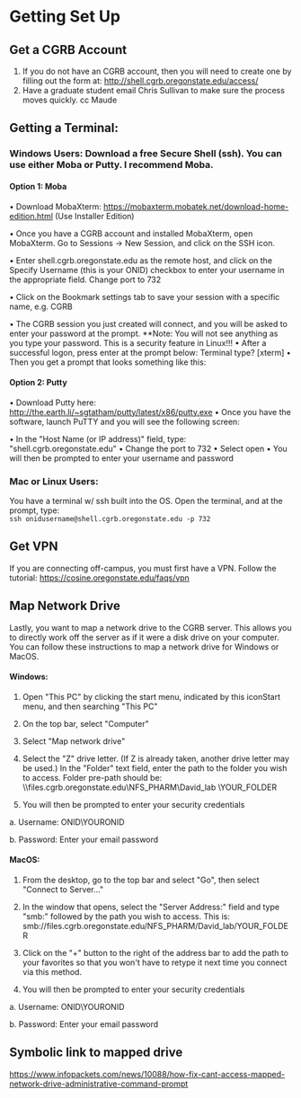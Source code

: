 # Getting Set Up

## Get a CGRB Account
1.	If you do not have an CGRB account, then you will need to create one by filling out the form at: http://shell.cgrb.oregonstate.edu/access/
2.	Have a graduate student email Chris Sullivan to make sure the process moves quickly. cc Maude

## Getting a Terminal:
### Windows Users: Download a free Secure Shell (ssh). You can use either Moba or Putty. I recommend Moba. 
#### Option 1: Moba
•	Download MobaXterm: https://mobaxterm.mobatek.net/download-home-edition.html (Use Installer Edition)

•	Once you have a CGRB account and installed MobaXterm, open MobaXterm. Go to Sessions -> New Session, and click on the SSH icon.

•	Enter shell.cgrb.oregonstate.edu as the remote host, and click on the Specify Username (this is your ONID) checkbox to enter your username in the appropriate field. Change port to 732

•	Click on the Bookmark settings tab to save your session with a specific name, e.g. CGRB

•	The CGRB session you just created will connect, and you will be asked to enter your
password at the prompt. **Note: You will not see anything as you type your password. This is a security feature in Linux!!!
•	After a successful logon, press enter at the prompt below: Terminal type? [xterm]
•	Then you get a prompt that looks something like this:

#### Option 2: Putty
•	Download Putty here: http://the.earth.li/~sgtatham/putty/latest/x86/putty.exe
•	Once you have the software, launch PuTTY and you will see the following screen:

•	In the "Host Name (or IP address)" field, type: "shell.cgrb.oregonstate.edu"
•	Change the port to 732
•	Select open
•	You will then be prompted to enter your username and password

### Mac or Linux Users: 
You have a terminal w/ ssh built into the OS. Open the terminal, and at the prompt, type:  
`ssh onidusername@shell.cgrb.oregonstate.edu -p 732`

## Get VPN
If you are connecting off-campus, you must first have a VPN. Follow the tutorial: https://cosine.oregonstate.edu/faqs/vpn

## Map Network Drive
Lastly, you want to map a network drive to the CGRB server. This allows you to directly work off the server as if it were a disk drive on your computer. You can follow these instructions to map a network drive for Windows or MacOS.

#### Windows:

1.	Open "This PC" by clicking the start menu, indicated by this iconStart menu, and then searching "This PC"

2.	On the top bar, select "Computer"

3.	Select "Map network drive"

4.	Select the "Z" drive letter. (If Z is already taken, another drive letter may be used.) In the "Folder" text field, enter the path to the folder you wish to access.
Folder pre-path should be: \\\files.cgrb.oregonstate.edu\NFS_PHARM\David_lab
\YOUR_FOLDER

5.	You will then be prompted to enter your security credentials

a.	Username: ONID\YOURONID

b.	Password: Enter your email password


#### MacOS:


1.	From the desktop, go to the top bar and select "Go", then select "Connect to Server..."


2.	In the window that opens, select the "Server Address:" field and type "smb:" followed by the path you wish to access. This is: smb://files.cgrb.oregonstate.edu/NFS_PHARM/David_lab/YOUR_FOLDER


3.	Click on the "+" button to the right of the address bar to add the path to your favorites so that you won't have to retype it next time you connect via this method.


4.	You will then be prompted to enter your security credentials


a.	Username: ONID\YOURONID


b.	Password: Enter your email password


## Symbolic link to mapped drive
https://www.infopackets.com/news/10088/how-fix-cant-access-mapped-network-drive-administrative-command-prompt
